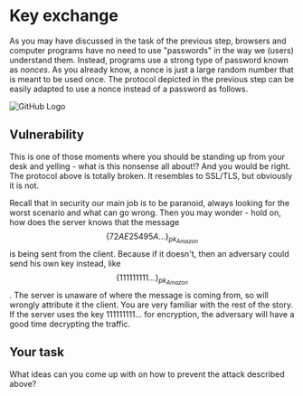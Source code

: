 # Key exchange

As you may have discussed in the task of the previous step, browsers and computer programs have no need to use "passwords" in the way we (users) understand them. Instead, programs use a strong type of password known as *nonces*. As you already know, a nonce is just a large random number that is meant to be used once. The protocol depicted in the previous step can be easily adapted to use a nonce instead of a password as follows.

![GitHub Logo](./images/msc-charts/nonce-exchange.jpg)


## Vulnerability

This is one of those moments where you should be standing up from your desk and yelling - what is this nonsense all about!? And you would be right. The protocol above is totally broken. It resembles to SSL/TLS, but obviously it is not.

Recall that in security our main job is to be paranoid, always looking for the worst scenario and what can go wrong. Then you may wonder - hold on, how does the server knows that the message $$\{72AE25495A...\}_{pk_{Amazon}}$$ is being sent from the client. Because if it doesn't, then an adversary could send his own key instead, like $$\{111111111...\}_{pk_{Amazon}}$$. The server is unaware of where the message is coming from, so will wrongly attribute it the client. You are very familiar with the rest of the story. If the server uses the key $111111111...$ for encryption, the adversary will have a good time decrypting the traffic. 

## Your task

What ideas can you come up with on how to prevent the attack described above? 

